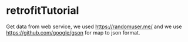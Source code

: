 # retrofitTutorial
Get data from web service, we used https://randomuser.me/  and we use https://github.com/google/gson for map to json format.
